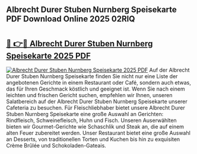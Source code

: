 ## Albrecht Durer Stuben Nurnberg Speisekarte PDF Download Online 2025 02RlQ

# <h2><a href="http://gc6obn.nevu.top/?p=Albrecht+Durer+Stuben+Nurnberg+Speisekarte">🔗 👉🔴 Albrecht Durer Stuben Nurnberg Speisekarte 2025 PDF</a></h2>

[![Albrecht Durer Stuben Nurnberg Speisekarte 2025 PDF](https://i.imgur.com/dBaPXMq.png)](http://gc6obn.nevu.top/?p=Albrecht+Durer+Stuben+Nurnberg+Speisekarte)
Auf der Albrecht Durer Stuben Nurnberg Speisekarte finden Sie nicht nur eine Liste der angebotenen Gerichte in einem Restaurant oder Café, sondern auch etwas, das für Ihren Geschmack köstlich und geeignet ist. Wenn Sie nach einem leichten und frischen Gericht suchen, empfehlen wir Ihnen, unseren Salatbereich auf der Albrecht Durer Stuben Nurnberg Speisekarte unserer Cafeteria zu besuchen. Für Fleischliebhaber bietet unsere Albrecht Durer Stuben Nurnberg Speisekarte eine große Auswahl an Gerichten: Rindfleisch, Schweinefleisch, Huhn und Fisch. Unseren Auserwählten bieten wir Gourmet-Gerichte wie Schaschlik und Steak an, die auf einem alten Feuer zubereitet werden. Unser Restaurant bietet eine große Auswahl an Desserts, von traditionellen Torten und Kuchen bis hin zu exquisiten Crème Brûlée und Schokoladen-Gateais.

